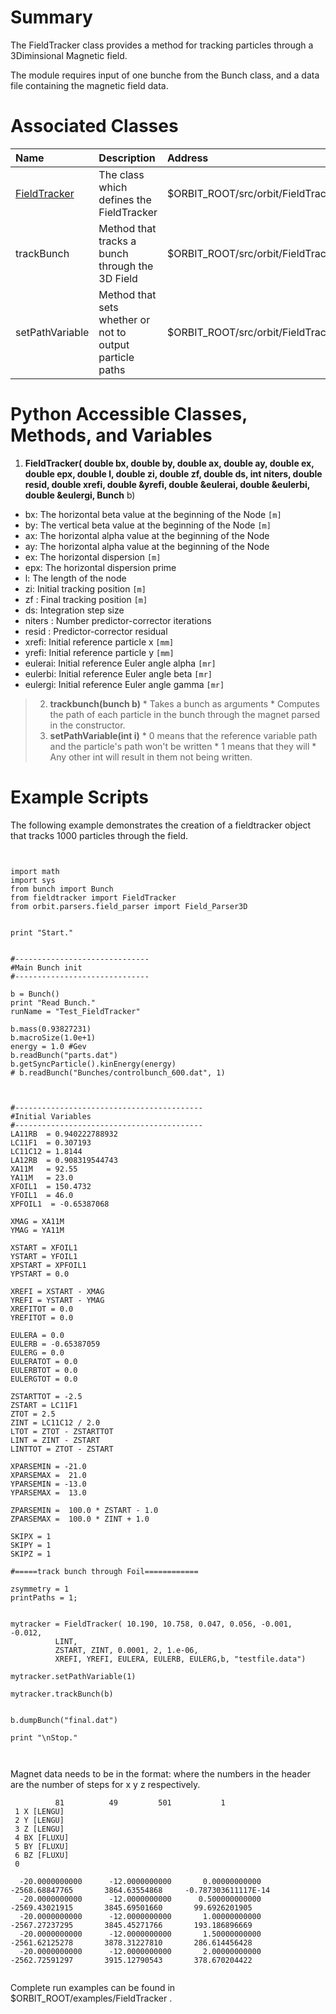# Summary #

The FieldTracker class provides a method for tracking particles through a 3Diminsional Magnetic field.

The module requires input of one bunche from the Bunch class, and a data file containing the magnetic field data.

# Associated Classes #
| **Name** | **Description** | **Address** |
|:---------|:----------------|:------------|
| [FieldTracker](FieldTracker.md) | The class which defines the FieldTracker | $ORBIT\_ROOT/src/orbit/FieldTracker/ |
| trackBunch | Method that tracks a bunch through the 3D Field | $ORBIT\_ROOT/src/orbit/FieldTracker/ |
| setPathVariable| Method that sets whether or not to output particle paths | $ORBIT\_ROOT/src/orbit/FieldTracker/ |




# Python Accessible Classes, Methods, and Variables #
  1. **FieldTracker( double bx, double by, double ax, double ay, double ex, double epx, double l, double zi, double zf, double ds, int niters, double resid, double xrefi, double &yrefi, double &eulerai, double &eulerbi, double &eulergi, Bunch** b)
  * bx: The horizontal beta value at the beginning of the Node `[m]`
  * by: The vertical beta value at the beginning of the Node `[m]`
  * ax: The horizontal alpha value at the beginning of the Node
  * ay: The horizontal alpha  value at the beginning of the Node
  * ex: The horizontal dispersion `[m]`
  * epx: The horizontal dispersion prime
  * l: The length of the node
  * zi: Initial tracking position `[m]`
  * zf : Final tracking position `[m]`
  * ds: Integration step size
  * niters : Number predictor-corrector iterations
  * resid : Predictor-corrector residual
  * xrefi: Initial reference particle x `[mm]`
  * yrefi: Initial reference particle y `[mm]`
  * eulerai: Initial reference Euler angle alpha `[mr]`
  * eulerbi: Initial reference Euler angle beta `[mr]`
  * eulergi: Initial reference Euler angle gamma `[mr]`
> 2. **trackbunch(bunch b)**
    * Takes a bunch as arguments
    * Computes the path of each particle in the bunch through the magnet parsed in the constructor.
> 3. **setPathVariable(int i)**
    * 0 means that the reference variable path and the particle's path won't be written
    * 1 means that they will
    * Any other int will result in them not being written.

# Example Scripts #

The following example demonstrates the creation of a fieldtracker object that tracks 1000 particles through the field.
```


import math
import sys
from bunch import Bunch
from fieldtracker import FieldTracker
from orbit.parsers.field_parser import Field_Parser3D


print "Start."


#------------------------------
#Main Bunch init
#------------------------------

b = Bunch()
print "Read Bunch."
runName = "Test_FieldTracker"

b.mass(0.93827231)
b.macroSize(1.0e+1)
energy = 1.0 #Gev
b.readBunch("parts.dat")
b.getSyncParticle().kinEnergy(energy)
# b.readBunch("Bunches/controlbunch_600.dat", 1)



#------------------------------------------
#Initial Variables
#------------------------------------------
LA11RB  = 0.940222788932
LC11F1  = 0.307193
LC11C12 = 1.8144
LA12RB  = 0.908319544743
XA11M   = 92.55
YA11M   = 23.0
XFOIL1  = 150.4732
YFOIL1  = 46.0
XPFOIL1  = -0.65387068

XMAG = XA11M
YMAG = YA11M

XSTART = XFOIL1
YSTART = YFOIL1
XPSTART = XPFOIL1
YPSTART = 0.0

XREFI = XSTART - XMAG
YREFI = YSTART - YMAG
XREFITOT = 0.0
YREFITOT = 0.0

EULERA = 0.0
EULERB = -0.65387059
EULERG = 0.0
EULERATOT = 0.0
EULERBTOT = 0.0
EULERGTOT = 0.0

ZSTARTTOT = -2.5
ZSTART = LC11F1
ZTOT = 2.5
ZINT = LC11C12 / 2.0
LTOT = ZTOT - ZSTARTTOT
LINT = ZINT - ZSTART
LINTTOT = ZTOT - ZSTART

XPARSEMIN = -21.0
XPARSEMAX =  21.0
YPARSEMIN = -13.0
YPARSEMAX =  13.0

ZPARSEMIN =  100.0 * ZSTART - 1.0
ZPARSEMAX =  100.0 * ZINT + 1.0

SKIPX = 1 
SKIPY = 1
SKIPZ = 1

#=====track bunch through Foil============
 
zsymmetry = 1
printPaths = 1;


mytracker = FieldTracker( 10.190, 10.758, 0.047, 0.056, -0.001, -0.012,
          LINT,  
          ZSTART, ZINT, 0.0001, 2, 1.e-06,
          XREFI, YREFI, EULERA, EULERB, EULERG,b, "testfile.data")

mytracker.setPathVariable(1)

mytracker.trackBunch(b)


b.dumpBunch("final.dat")

print "\nStop."



```

Magnet data needs to be in the format:
where the numbers in the header are the number of steps for x y z respectively.

```
          81          49         501           1
 1 X [LENGU]
 2 Y [LENGU]
 3 Z [LENGU]
 4 BX [FLUXU]
 5 BY [FLUXU]
 6 BZ [FLUXU]
 0

  -20.0000000000      -12.0000000000       0.00000000000      -2568.68847765       3864.63554868     -0.787303611117E-14
  -20.0000000000      -12.0000000000      0.500000000000      -2569.43021915       3845.69501660       99.6926201905    
  -20.0000000000      -12.0000000000       1.00000000000      -2567.27237295       3845.45271766       193.186896669    
  -20.0000000000      -12.0000000000       1.50000000000      -2561.62125278       3878.31227810       286.614456428    
  -20.0000000000      -12.0000000000       2.00000000000      -2562.72591297       3915.12790543       378.670204422    
 
```

Complete run examples can be found in $ORBIT\_ROOT/examples/FieldTracker .